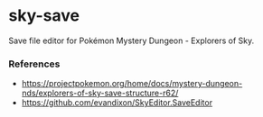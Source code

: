 # sky-save
Save file editor for Pokémon Mystery Dungeon - Explorers of Sky.

### References
* https://projectpokemon.org/home/docs/mystery-dungeon-nds/explorers-of-sky-save-structure-r62/
* https://github.com/evandixon/SkyEditor.SaveEditor
